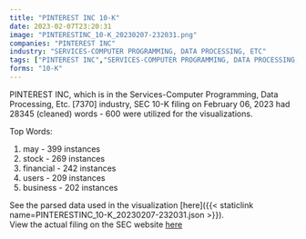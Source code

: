 ```yaml
---
title: "PINTEREST INC 10-K"
date: 2023-02-07T23:20:31
image: "PINTERESTINC_10-K_20230207-232031.png"
companies: "PINTEREST INC"
industry: "SERVICES-COMPUTER PROGRAMMING, DATA PROCESSING, ETC"
tags: ["PINTEREST INC","SERVICES-COMPUTER PROGRAMMING, DATA PROCESSING, ETC.","02-06-2023","10-K"]
forms: "10-K"
---
```

PINTEREST INC, which is in the Services-Computer Programming, Data Processing, Etc. [7370] industry, SEC 10-K filing on February 06, 2023 had 28345 (cleaned) words - 600 were utilized for the visualizations.

Top Words:
1. may - 399 instances
2. stock - 269 instances
3. financial - 242 instances
4. users - 209 instances
5. business - 202 instances


See the parsed data used in the visualization [here]({{< staticlink name=PINTERESTINC_10-K_20230207-232031.json >}}).  
View the actual filing on the SEC website [here](https://www.sec.gov/Archives/edgar/data/1506293/0001506293-23-000023.txt)
